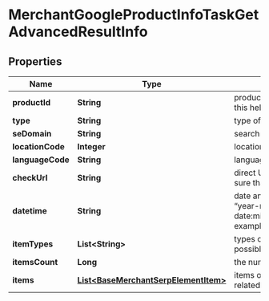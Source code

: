 

# MerchantGoogleProductInfoTaskGetAdvancedResultInfo


## Properties

| Name | Type | Description | Notes |
|------------ | ------------- | ------------- | -------------|
|**productId** | **String** | product ID in a POST array learn more about the parameter in this help center guide |  [optional] |
|**type** | **String** | type of element |  [optional] |
|**seDomain** | **String** | search engine domain in a POST array |  [optional] |
|**locationCode** | **Integer** | location code in a POST array |  [optional] |
|**languageCode** | **String** | language code in a POST array |  [optional] |
|**checkUrl** | **String** | direct URL to search engine results you can use it to make sure that we provided accurate results |  [optional] |
|**datetime** | **String** | date and time when the result was received in the format: “year-month-date:minutes:UTC_difference_hours:UTC_difference_minutes” example: 2019-11-15 12:57:46 +00:00 |  [optional] |
|**itemTypes** | **List&lt;String&gt;** | types of items found on the product specification page possible item types: product_info_element |  [optional] |
|**itemsCount** | **Long** | the number of results returned in the items array |  [optional] |
|**items** | [**List&lt;BaseMerchantSerpElementItem&gt;**](BaseMerchantSerpElementItem.md) | items on the product page contains all product attributes and related data listed on the product page |  [optional] |



